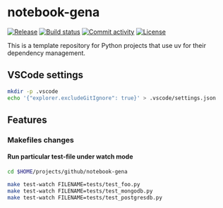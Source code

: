 # notebook-gena

[![Release](https://img.shields.io/github/v/release/rajeshpv/notebook-gena)](https://img.shields.io/github/v/release/rajeshpv/notebook-gena)
[![Build status](https://img.shields.io/github/actions/workflow/status/rajeshpv/notebook-gena/main.yml?branch=main)](https://github.com/rajeshpv/notebook-gena/actions/workflows/main.yml?query=branch%3Amain)
[![Commit activity](https://img.shields.io/github/commit-activity/m/rajeshpv/notebook-gena)](https://img.shields.io/github/commit-activity/m/rajeshpv/notebook-gena)
[![License](https://img.shields.io/github/license/rajeshpv/notebook-gena)](https://img.shields.io/github/license/rajeshpv/notebook-gena)

This is a template repository for Python projects that use uv for their dependency management.

## VSCode settings

```bash
mkdir -p .vscode
echo '{"explorer.excludeGitIgnore": true}' > .vscode/settings.json
```

## Features

### Makefiles changes

#### Run particular test-file under watch mode

```bash
cd $HOME/projects/github/notebook-gena

make test-watch FILENAME=tests/test_foo.py
make test-watch FILENAME=tests/test_mongodb.py
make test-watch FILENAME=tests/test_postgresdb.py
```
